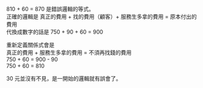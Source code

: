 810 + 60 = 870 是錯誤邏輯的等式。  
正確的邏輯是 真正的費用 + 找的費用（顧客）+ 服務生多拿的費用 = 原本付出的費用  
代換成數字的話是 750 + 90 + 60 = 900  

重新定義關係式會是  
真正的費用 + 服務生多拿的費用 = 不須再找錢的費用  
750 + 60 = 900 - 90  
750 + 60 = 810  

30 元並沒有不見，是一開始的邏輯就有誤會了。  
